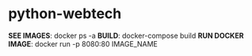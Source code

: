 # python-webtech

**SEE IMAGES**: docker ps -a
**BUILD**: docker-compose build
**RUN DOCKER IMAGE**: docker run -p 8080:80 IMAGE_NAME